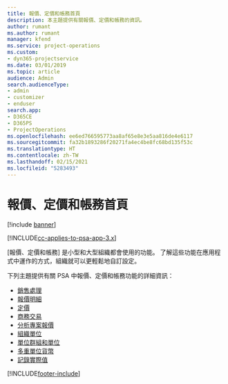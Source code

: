 ```yaml
---
title: 報價、定價和帳務首頁
description: 本主題提供有關報價、定價和帳務的資訊。
author: rumant
ms.author: rumant
manager: kfend
ms.service: project-operations
ms.custom:
- dyn365-projectservice
ms.date: 03/01/2019
ms.topic: article
audience: Admin
search.audienceType:
- admin
- customizer
- enduser
search.app:
- D365CE
- D365PS
- ProjectOperations
ms.openlocfilehash: ee6ed766595773aa8af65e8e3e5aa816de4e6117
ms.sourcegitcommit: fa32b1893286f20271fa4ec4be8fc68bd135f53c
ms.translationtype: HT
ms.contentlocale: zh-TW
ms.lasthandoff: 02/15/2021
ms.locfileid: "5283493"
---
```

# <a name="quoting-pricing-and-billing-home-page"></a>報價、定價和帳務首頁

[!include [banner](../includes/psa-now-project-operations.md)]

[!INCLUDE[cc-applies-to-psa-app-3.x](../includes/cc-applies-to-psa-app-3x.md)]

[報價、定價和帳務] 是小型和大型組織都會使用的功能。 了解這些功能在應用程式中運作的方式，組織就可以更輕鬆地自訂設定。

下列主題提供有關 PSA 中報價、定價和帳務功能的詳細資訊：

- [銷售處理](basic-sales-process.md)
- [報價明細](basic-quote-lines.md)
- [定價](basic-pricing.md)
- [商務交易](basic-business-transactions.md)
- [分析專案報價](basic-analyzing-quotes.md)
- [組織單位](advanced-organizational.md)
- [單位群組和單位](advanced-units.md)
- [多重單位貨幣](advanced-currency.md)
- [記錄實際值](advanced-actuals.md)


[!INCLUDE[footer-include](../includes/footer-banner.md)]